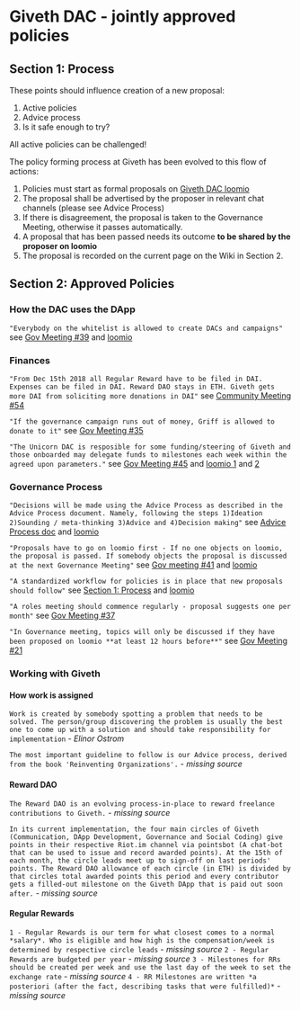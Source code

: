 # Giveth DAC - jointly approved policies

## <a name="process">Section 1: Process</a>
These points should influence creation of a new proposal:

1. Active policies
2. Advice process
3. Is it safe enough to try?

All active policies can be challenged!

The policy forming process at Giveth has been evolved to this flow of actions:

1. Policies must start as formal proposals on [Giveth DAC loomio](https://www.loomio.org/g/RQZt4qJ3/giveth)
2. The proposal shall be advertised by the proposer in relevant chat channels (please see Advice Process)
3. If there is disagreement, the proposal is taken to the Governance Meeting, otherwise it passes automatically.
4. A proposal that has been passed needs its outcome **to be shared by the proposer on loomio**
5. The proposal is recorded on the current page on the Wiki in Section 2.

## <a name="policies">Section 2: Approved Policies</a>

### How the DAC uses the DApp
```"Everybody on the whitelist is allowed to create DACs and campaigns"```
see [Gov Meeting #39](../protocol/gov-meeting-39/) and [loomio](https://www.loomio.org/p/XQBSc0qa/whitelists-and-creating-dac-s-and-campaigns-at-will)

### Finances
```"From Dec 15th 2018 all Regular Reward have to be filed in DAI. Expenses can be filed in DAI. Reward DAO stays in ETH. Giveth gets more DAI from soliciting more donations in DAI"```
see [Community Meeting #54](../protocol/community-meeting-54/)

```"If the governance campaign runs out of money, Griff is allowed to donate to it"```
see [Gov Meeting #35](../protocol/gov-meeting-35/)

```"The Unicorn DAC is resposible for some funding/steering of Giveth and those onboarded may delegate funds to milestones each week within the agreed upon parameters."``` see [Gov Meeting #45](../protocol/gov-meeting-45/) and [loomio 1](https://www.loomio.org/p/jkTKmJr1/unicorn-dac-voting-time-) and [2](https://www.loomio.org/d/KDYMhzE8/kickstarting-the-unicorn-dac)


### Governance Process

```"Decisions will be made using the Advice Process as described in the Advice Process document. Namely, following the steps 1)Ideation 2)Sounding / meta-thinking 3)Advice and 4)Decision making"```
see [Advice Process doc](https://wiki.giveth.io/policy/advice-process/) and [loomio](https://www.loomio.org/d/j3mrFUYx/reinventing-is-it-safe-enough-to-try-)

```"Proposals have to go on loomio first - If no one objects on loomio, the proposal is passed. If somebody objects the proposal is discussed at the next Governance Meeting"```
see [Gov meeting #41](../protocol/gov-meeting-41/) and [loomio](https://www.loomio.org/p/LkOa8KT4/which-proposals-are-proposed-in-governance-meeting)

```"A standardized workflow for policies is in place that new proposals should follow"```
see [Section 1: Process](#process) and [loomio](https://www.loomio.org/p/TB0HaIfi/have-a-standard-workflow-to-record-policies)

```"A roles meeting should commence regularly - proposal suggests one per month"```
see [Gov Meeting #37](../protocol/gov-meeting-37/)

```"In Governance meeting, topics will only be discussed if they have been proposed on loomio **at least 12 hours before**"```
see [Gov Meeting #21](../protocol/gov-meeting-21/)

### Working with Giveth

#### How work is assigned
```Work is created by somebody spotting a problem that needs to be solved. The person/group discovering the problem is usually the best one to come up with a solution and should take responsibility for implementation``` - *Elinor Ostrom*

```The most important guideline to follow is our Advice process, derived from the book 'Reinventing Organizations'.``` - *missing source*

#### Reward DAO
```The Reward DAO is an evolving process-in-place to reward freelance contributions to Giveth.``` - *missing source*

```In its current implementation, the four main circles of Giveth (Communication, DApp Development, Governance and Social Coding) give points in their respective Riot.im channel via pointsbot (A chat-bot that can be used to issue and record awarded points). At the 15th of each month, the circle leads meet up to sign-off on last periods' points. The Reward DAO allowance of each circle (in ETH) is divided by that circles total awarded points this period and every contributor gets a filled-out milestone on the Giveth DApp that is paid out soon after.``` - *missing source*

#### Regular Rewards
```1 - Regular Rewards is our term for what closest comes to a normal *salary*. Who is eligible and how high is the compensation/week is determined by respective circle leads``` - *missing source*
```2 - Regular Rewards are budgeted per year``` - *missing source*
```3 - Milestones for RRs should be created per week and use the last day of the week to set the exchange rate``` - *missing source*
```4 - RR Milestones are written *a posteriori (after the fact, describing tasks that were fulfilled)*``` - *missing source*

